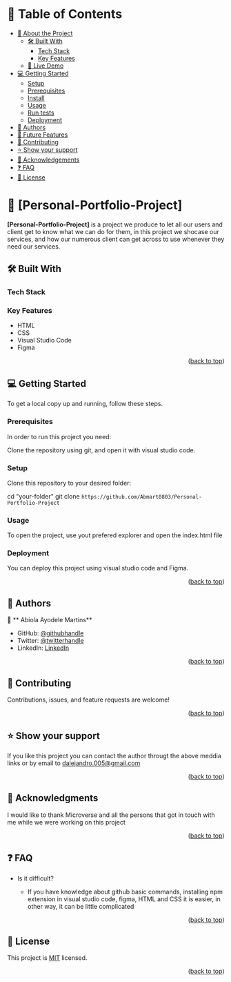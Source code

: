 <a name="Portfolio-Setup-and-mobile-first"></a>

# 📗 Table of Contents

- [📖 About the Project](#about-project)
  - [🛠 Built With](#built-with)
    - [Tech Stack](#tech-stack)
    - [Key Features](#key-features)
  - [🚀 Live Demo](#live-demo)
- [💻 Getting Started](#getting-started)
  - [Setup](#setup)
  - [Prerequisites](#prerequisites)
  - [Install](#install)
  - [Usage](#usage)
  - [Run tests](#run-tests)
  - [Deployment](#triangular_flag_on_post-deployment)
- [👥 Authors](#authors)
- [🔭 Future Features](#future-features)
- [🤝 Contributing](#contributing)
- [⭐️ Show your support](#support)
- [🙏 Acknowledgements](#acknowledgements)
- [❓ FAQ](#faq)
- [📝 License](#license)



# 📖 [Personal-Portfolio-Project] <a name="about-project"></a>


**[Personal-Portfolio-Project]** is a project we produce to let all our users and client get to know what we can do for them, in this project we shocase our services, and how our numerous client can get across to use whenever they need our services.

## 🛠 Built With <a name="Visual Studio Code"></a>

### Tech Stack <a name="Viual Studio Code"></a>

### Key Features <a name="key-features"></a>

- HTML
- CSS
- Visual Studio Code 
- Figma

<p align="right">(<a href="#readme-top">back to top</a>)</p>


## 💻 Getting Started <a name="getting-started"></a>


To get a local copy up and running, follow these steps.

### Prerequisites

In order to run this project you need:

Clone the repository using git, and open it with visual studio code.


### Setup

Clone this repository to your desired folder:

  cd "your-folder"
  git clone  `https://github.com/Abmart0803/Personal-Portfolio-Project`



### Usage

To open the project, use yout prefered explorer and open the index.html file 


### Deployment

You can deploy this project using visual studio code and Figma.

<p align="right">(<a href="#readme-top">back to top</a>)</p>



## 👥 Authors <a name="authors"></a>


👤 ** Abiola Ayodele Martins**

- GitHub: [@githubhandle](https://github.com/joramot/my-portfolio)
- Twitter: [@twitterhandle](@elrulis)
- LinkedIn: [LinkedIn](@adelphin)

<p align="right">(<a href="#readme-top">back to top</a>)</p>




## 🤝 Contributing <a name="contributing"></a>

Contributions, issues, and feature requests are welcome!

<p align="right">(<a href="#readme-top">back to top</a>)</p>


## ⭐️ Show your support <a name="support"></a>


If you like this project you can contact the author througt the above meddia links or by email to dalejandro.005@gmail.com


<p align="right">(<a href="#readme-top">back to top</a>)</p>




## 🙏 Acknowledgments <a name="acknowledgements"></a>

I would like to thank Microverse and all the persons that got in touch with me while we were working on this project


<p align="right">(<a href="#readme-top">back to top</a>)</p>


## ❓ FAQ <a name="faq"></a>


- Is it difficult?

  - If you have knowledge about github basic commands, installing npm extension in visual studio code, figma, HTML and CSS it is easier, in other way, it can be little complicated


<p align="right">(<a href="#readme-top">back to top</a>)</p>


## 📝 License <a name="license"></a>

This project is [MIT](./MIT) licensed.

<p align="right">(<a href="#readme-top">back to top</a>)</p>